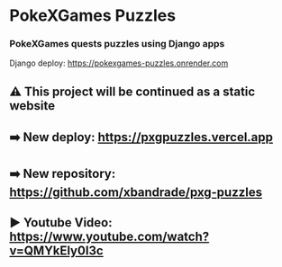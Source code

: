 # PokeXGames Puzzles

### PokeXGames quests puzzles using Django apps
Django deploy: https://pokexgames-puzzles.onrender.com

## ⚠️ This project will be continued as a static website


## ➡️ New deploy: https://pxgpuzzles.vercel.app

## ➡️ New repository: https://github.com/xbandrade/pxg-puzzles

## ▶️ Youtube Video: https://www.youtube.com/watch?v=QMYkEly0I3c
